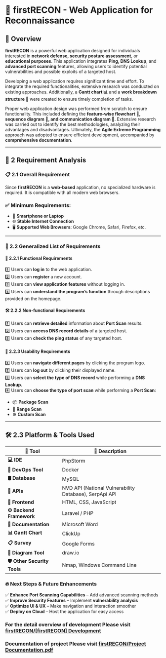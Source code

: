 # 🔎 firstRECON - Web Application for Reconnaissance  

## 🚀 Overview  
**firstRECON** is a powerful web application designed for individuals interested in **network defense, security posture assessment**, or **educational purposes**. This application integrates **Ping, DNS Lookup**, and **advanced port scanning** features, allowing users to identify potential vulnerabilities and possible exploits of a targeted host.

Developing a web application requires significant time and effort. To integrate the required functionalities, extensive research was conducted on existing approaches. Additionally, a **Gantt chart 📊** and a **work breakdown structure 📑** were created to ensure timely completion of tasks.

Proper web application design was performed from scratch to ensure functionality. This included defining the **feature-wise flowchart 📌, sequence diagram 🔄, and communication diagram 🔗**. Extensive research was carried out to identify the best methodologies, analyzing their advantages and disadvantages. Ultimately, the **Agile Extreme Programming** approach was adopted to ensure efficient development, accompanied by **comprehensive documentation**.

---

## 📌 2 Requirement Analysis  

### 📋 2.1 Overall Requirement  
Since **firstRECON** is a **web-based** application, no specialized hardware is required. It is compatible with all modern web browsers.  
### ✅ Minimum Requirements:
- 📱 **Smartphone or Laptop**  
- 🌐 **Stable Internet Connection**  
- 🖥️ **Supported Web Browsers**: Google Chrome, Safari, Firefox, etc.  

---

### 📌 2.2 Generalized List of Requirements  

#### 🔧 2.2.1 Functional Requirements  
1️⃣ Users can **log in** to the web application.  
2️⃣ Users can **register** a new account.  
3️⃣ Users can **view application features** without logging in.  
4️⃣ Users can **understand the program’s function** through descriptions provided on the homepage.  

#### 🛠️ 2.2.2 Non-functional Requirements  
1️⃣ Users can **retrieve detailed** information about **Port Scan** results.  
2️⃣ Users can **access DNS record details** of a targeted host.  
3️⃣ Users can **check the ping status** of any targeted host.  

#### 🎨 2.2.3 Usability Requirements  
1️⃣ Users can **navigate different pages** by clicking the program logo.  
2️⃣ Users can **log out** by clicking their displayed name.  
3️⃣ Users can **select the type of DNS record** while performing a **DNS Lookup**.  
4️⃣ Users can **choose the type of port scan** while performing a **Port Scan**:  
   - 📦 **Package Scan**  
   - 🎯 **Range Scan**  
   - ⚙ **Custom Scan**  

---

## 🛠️ 2.3 Platform & Tools Used  

| 🔧 Tool | 📌 Description |
|---------|--------------|
| **💻 IDE** | PhpStorm |
| **🐳 DevOps Tool** | Docker |
| **🛢️ Database** | MySQL |
| **🔗 APIs** | NVD API (National Vulnerability Database), SerpApi API |
| **🎨 Frontend** | HTML, CSS, JavaScript |
| **⚙️ Backend Framework** | Laravel / PHP |
| **📄 Documentation** | Microsoft Word |
| **📊 Gantt Chart** | ClickUp |
| **📋 Survey** | Google Forms |
| **📐 Diagram Tool** | draw.io |
| **🛡️ Other Security Tools** | Nmap, Windows Command Line |


### 🔥 **Next Steps & Future Enhancements**
✅ **Enhance Port Scanning Capabilities** – Add advanced scanning methods  
✅ **Improve Security Features** – Implement **vulnerability analysis**  
✅ **Optimize UI & UX** – Make navigation and interaction smoother  
✅ **Deploy on Cloud** – Host the application for easy access  

### For the detail overview of development Please visit [firstRECON/[firstRECON] Development](https://github.com/sakshat-bhattarai/firstRECON/tree/main/%5BfirstRECON%5D%20Development)
### Documentation of project Please visit [firstRECON/Project Documentation.pdf](https://github.com/sakshat-bhattarai/firstRECON/tree/main/%5BfirstRECON%5D%20Development)



